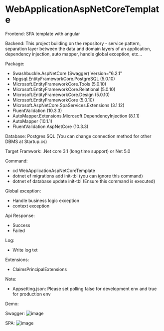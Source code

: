 # WebApplicationAspNetCoreTemplate
Frontend: SPA template with angular

Backend: This project building on the repository - service pattern, separation layer between the data and domain layers of an application, dependency injection, auto mapper, handle global exception, etc... 

Package:
- Swashbuckle.AspNetCore (Swagger) Version="6.2.1"
- Npgsql.EntityFrameworkCore.PostgreSQL (5.0.10)
- Microsoft.EntityFrameworkCore.Tools (5.0.10)
- Microsoft.EntityFrameworkCore.Relational (5.0.10)
- Microsoft.EntityFrameworkCore.Design (5.0.10)
- Microsoft.EntityFrameworkCore (5.0.10)
- Microsoft.AspNetCore.SpaServices.Extensions (3.1.12)
- FluentValidation (10.3.3)
- AutoMapper.Extensions.Microsoft.DependencyInjection (8.1.1)
- AutoMapper (10.1.1) 
- FluentValidation.AspNetCore (10.3.3)

Database: Postgres SQL (You can change connection method for other DBMS at Startup.cs)

Target Framwork: .Net core 3.1 (long time support) or Net 5.0

Command: 
- cd WebApplicationAspNetCoreTemplate
- dotnet ef migrations add init-tbl (you can ignore this command)
- dotnet ef database update init-tbl (Ensure this command is executed)

Global exception:
- Handle business logic exception
- context exception

Api Response: 
- Success 
- Failed

Log:
- Write log txt

Extensions:
- ClaimsPrincipalExtensions

Note:
- Appsetting.json: Please set polling false for development env and true for production env

Demo:

Swagger: 
![image](https://user-images.githubusercontent.com/48196420/152674001-a637d7f7-d690-4849-b86b-3309894ae6b3.png)

SPA:
![image](https://user-images.githubusercontent.com/48196420/152788520-c3a2398c-8c87-4c07-b93a-93376818612c.png)





